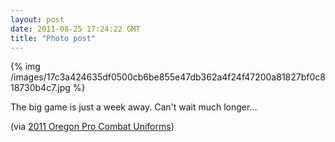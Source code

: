 ```yaml
---
layout: post
date: 2011-08-25 17:24:22 GMT
title: "Photo post"
---
```

{% img /images/17c3a424635df0500cb6be855e47db362a4f24f47200a81827bf0c818730b4c7.jpg %}

<p>The big game is just a week away. Can't wait much longer...</p>&#13;
<p>(via <a href="http://feedproxy.google.com/~r/nikeblog/blogcraver/~3/cAq7PQSvguM/">2011 Oregon Pro Combat Uniforms</a>)</p> 